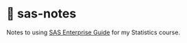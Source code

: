 # 🦅 sas-notes

Notes to using [SAS Enterprise Guide](https://support.sas.com/en/software/enterprise-guide-support.html) for my Statistics course. 
